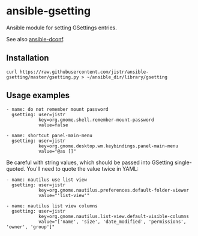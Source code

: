 ansible-gsetting
================

Ansible module for setting GSettings entries.

See also
[ansible-dconf](https://github.com/jistr/ansible-dconf).

Installation
------------

    curl https://raw.githubusercontent.com/jistr/ansible-gsetting/master/gsetting.py > ~/ansible_dir/library/gsetting

Usage examples
--------------

    - name: do not remember mount password
      gsetting: user=jistr
                key=org.gnome.shell.remember-mount-password
                value=false

    - name: shortcut panel-main-menu
      gsetting: user=jistr
                key=org.gnome.desktop.wm.keybindings.panel-main-menu
                value="@as []"

Be careful with string values, which should be passed into GSetting
single-quoted. You'll need to quote the value twice in YAML:

    - name: nautilus use list view
      gsetting: user=jistr
                key=org.gnome.nautilus.preferences.default-folder-viewer
                value="'list-view'"

    - name: nautilus list view columns
      gsetting: user=jistr
                key=org.gnome.nautilus.list-view.default-visible-columns
                value="['name', 'size', 'date_modified', 'permissions', 'owner', 'group']"
